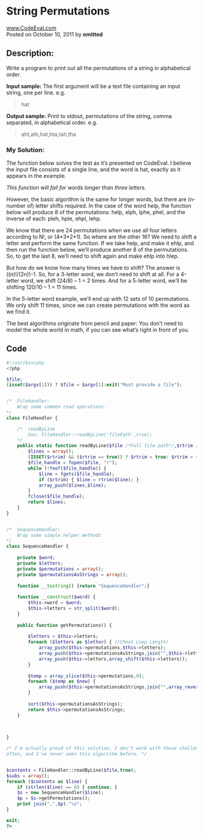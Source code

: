 
# String Permutations <br />
www.CodeEval.com <br />
Posted on October 10, 2011 by **omitted**

## Description: 

Write a program to print out all the permutations of a string in alphabetical order.

**Input sample:** The first argument will be a text file containing an input string, one per line. e.g.

> hat

**Output sample:** Print to stdout, permutations of the string, comma separated, in alphabetical order. e.g.

> aht,ath,hat,hta,tah,tha

### My Solution:

The function below solves the test as it’s presented on CodeEval. I believe the input file consists of a single line, and the word is hat, exactly as it appears in the example. 

*This function will fail for words longer than three letters.* 

However, the basic algorithm is the same for longer words, but there are (n-number of) letter shifts required. In the case of the word help, the function below will produce 8 of the permutations: help, elph, lphe, phel, and the inverse of each: pleh, hple, ehpl, lehp.

We know that there are 24 permutations when we use all four letters according to N!, or (4\*3\*2\*1). So where are the other 16? We need to shift a letter and perform the same function. If we take help, and make it ehlp, and then run the function below, we’ll produce another 8 of the permutations. So, to get the last 8, we’ll need to shift again and make ehlp into hlep.

But how do we know how many times we have to shift? The answer is ((n)!/(2n))-1. So, for a 3-letter word, we don’t need to shift at all. For a 4-letter word, we shift (24/8) – 1 = 2 times. And for a 5-letter word, we’ll be shifting 120/10 – 1 = 11 times.

In the 5-letter word example, we’ll end up with 12 sets of 10 permutations. We only shift 11 times, since we can create permutations with the word as we find it.

The best algorithms originate from pencil and paper: You don’t need to model the whole world in math, if you can see what’s right in front of you.

## Code

```php
#!/usr/bin/php
<?php

$file;
(isset($argv[1])) ? $file = $argv[1]:exit("Must provide a file");


/*  FileHandler:
    Wrap some common read operations.
*/
class FileHandler { 

    /*  readByLine
        Use: FileHandler::readByLine('filePath',true);
    */
    public static function readByLine($file /*Full file path*/,$rtrim /*Boolean*/) { // Return an array of lines
        $lines = array();
        (ISSET($rtrim) && ($rtrim == true)) ? $rtrim = true: $rtrim = false;
        $file_handle = fopen($file, "r");
        while (!feof($file_handle)) {
            $line = fgets($file_handle);
            if ($rtrim) { $line = rtrim($line); }
            array_push($lines,$line);
        }
        fclose($file_handle);
        return $lines;
    }
}


/*  SequenceHandler:
    Wrap some simple helper methods
*/
class SequenceHandler {
    
    private $word;
    private $letters;
    private $permutations = array();
    private $permutationsAsStrings = array();
    
    function __tostring() {return "SequenceHandler";}
    
    function __construct($word) {
        $this->word = $word;
        $this->letters = str_split($word);
    }
    
    public function getPermutations() {
        
        $letters = $this->letters;
        foreach ($letters as $letter) { //Cheat Loop Length!
            array_push($this->permutations,$this->letters);
            array_push($this->permutationsAsStrings,join("",$this->letters));
            array_push($this->letters,array_shift($this->letters));
        }
        
        $temp = array_slice($this->permutations,0);
        foreach ($temp as $new) {
            array_push($this->permutationsAsStrings,join("",array_reverse($new)));
        }
        
        sort($this->permutationsAsStrings);
        return $this->permutationsAsStrings;
    }

    
    
}

/* I'm actually proud of this solution; I don't work with these challenges
often, and I've never seen this algorithm before. */


$contents = FileHandler::readByLine($file,true);
$subs = array();
foreach ($contents as $line) {
    if (strlen($line) == 0) { continue; }
    $s = new SequenceHandler($line);
    $p = $s->getPermutations();
    print join(",",$p)."\n";
}

exit;
?>
```

